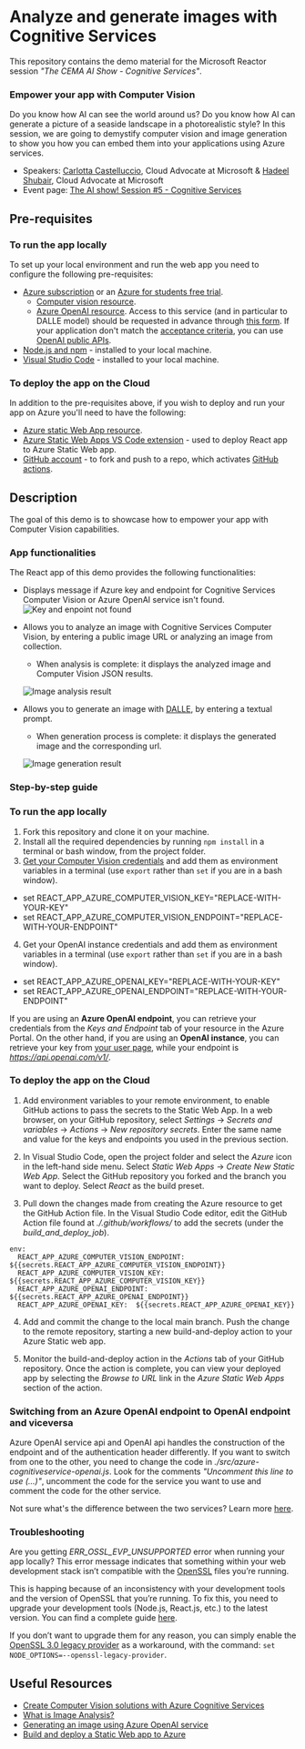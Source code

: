 # Analyze and generate images with Cognitive Services
This repository contains the demo material for the Microsoft Reactor session *"The CEMA AI Show - Cognitive Services"*.

### Empower your app with Computer Vision
Do you know how AI can see the world around us? Do you know how AI can generate a picture of a seaside landscape in a photorealistic style? In this session, we are going to demystify computer vision and image generation to show you how you can embed them into your applications using Azure services.


* Speakers: [Carlotta Castelluccio](https://www.linkedin.com/in/carlotta-castelluccio/), Cloud Advocate at Microsoft &
            [Hadeel Shubair](https://www.linkedin.com/in/hadeel-shubair-9883a9160/), Cloud Advocate at Microsoft
* Event page: [The AI show! Session #5 - Cognitive Services](https://developer.microsoft.com/en-us/reactor/events/19883/?WT.mc_id=academic-99204-cacaste) 

## Pre-requisites

### To run the app locally
To set up your local environment and run the web app you need to configure the following pre-requisites:
* [Azure subscription](https://azure.microsoft.com/en-us/pricing/offers/ms-azr-0044p/) or an [Azure for students free trial](https://azure.microsoft.com/en-us/students/?WT.mc_id=academic-99204-cacaste).
  * [Computer vision resource](https://ms.portal.azure.com/#create/Microsoft.CognitiveServicesComputerVision).
  * [Azure OpenAI resource](https://ms.portal.azure.com/#create/Microsoft.CognitiveServicesOpenAI). Access to this service (and in particular to DALLE model) should be requested in advance through [this form](https://customervoice.microsoft.com/Pages/ResponsePage.aspx?id=v4j5cvGGr0GRqy180BHbR7en2Ais5pxKtso_Pz4b1_xUOFA5Qk1UWDRBMjg0WFhPMkIzTzhKQ1dWNyQlQCN0PWcu). If your application don't match the [acceptance criteria](https://learn.microsoft.com/legal/cognitive-services/openai/limited-access?context=%2Fazure%2Fcognitive-services%2Fopenai%2Fcontext%2Fcontext?WT.mc_id=academic-99204-cacaste), you can use [OpenAI public APIs](https://platform.openai.com/docs/api-reference/introduction).
* [Node.js and npm](https://nodejs.org/en/download) - installed to your local machine.
* [Visual Studio Code](https://code.visualstudio.com/) - installed to your local machine.

### To deploy the app on the Cloud
In addition to the pre-requisites above, if you wish to deploy and run your app on Azure you'll need to have the following:
* [Azure static Web App resource](https://ms.portal.azure.com/#create/Microsoft.StaticApp).
* [Azure Static Web Apps VS Code extension](https://marketplace.visualstudio.com/items?itemName=ms-azuretools.vscode-azurestaticwebapps) - used to deploy React app to Azure Static Web app.
* [GitHub account](https://github.com/) - to fork and push to a repo, which activates [GitHub actions](https://docs.github.com/actions).

## Description
The goal of this demo is to showcase how to empower your app with Computer Vision capabilities. 

### App functionalities
The React app of this demo provides the following functionalities:

* Displays message if Azure key and endpoint for Cognitive Services Computer Vision or Azure OpenAI service isn't found.
![Key and enpoint not found](./Images/CredentialsNotConfigured.png)

* Allows you to analyze an image with Cognitive Services Computer Vision, by entering a public image URL or analyzing an image from collection.
  * When analysis is complete: it displays the analyzed image and Computer Vision JSON results.

  ![Image analysis result](./Images/ComputerVisionImageAnalysis.png)

* Allows you to generate an image with [DALLE](https://openai.com/dall-e-2), by entering a textual prompt. 
  * When generation process is complete: it displays the generated image and the corresponding url.

  ![Image generation result](./Images/ComputerVisionImageGeneration.png)

### Step-by-step guide

### To run the app locally
1. Fork this repository and clone it on your machine.
2. Install all the required dependencies by running `npm install` in a terminal or bash window, from the project folder.
3. [Get your Computer Vision credentials](https://learn.microsoft.com/azure/cognitive-services/cognitive-services-apis-create-account?tabs=multiservice%2Canomaly-detector%2Clanguage-service%2Ccomputer-vision%2Clinux#get-the-keys-for-your-resource&?WT.mc_id=academic-99204-cacaste) and add them as environment variables in a terminal  (use `export` rather than `set` if you are in a bash window).
  * set REACT_APP_AZURE_COMPUTER_VISION_KEY="REPLACE-WITH-YOUR-KEY"
  * set REACT_APP_AZURE_COMPUTER_VISION_ENDPOINT="REPLACE-WITH-YOUR-ENDPOINT"
4. Get your OpenAI instance credentials and add them as environment variables in a terminal (use `export` rather than `set` if you are in a bash window).
  * set REACT_APP_AZURE_OPENAI_KEY="REPLACE-WITH-YOUR-KEY"
  * set REACT_APP_AZURE_OPENAI_ENDPOINT="REPLACE-WITH-YOUR-ENDPOINT"
  
  If you are using an **Azure OpenAI endpoint**, you can retrieve your credentials from the *Keys and Endpoint* tab of your resource in the Azure Portal. On the other hand, if you are using an **OpenAI instance**, you can retrieve your key from [your user page](https://platform.openai.com/account/api-keys), while your endpoint is *https://api.openai.com/v1/*.

  ### To deploy the app on the Cloud
  1. Add environment variables to your remote environment, to enable GitHub actions to pass the secrets to the Static Web App. 
  In a web browser, on your GitHub repository, select *Settings* -> *Secrets and variables* -> *Actions* -> *New repository secrets*. Enter the same name and value for the keys and endpoints you used in the previous section.

  2. In Visual Studio Code, open the project folder and select the *Azure* icon in the left-hand side menu. Select *Static Web Apps* -> *Create New Static Web App*. Select the GitHub repository you forked and the branch you want to deploy. Select *React* as the build preset. 

  3. Pull down the changes made from creating the Azure resource to get the GitHub Action file. In the Visual Studio Code editor, edit the GitHub Action file found at *./.github/workflows/* to add the secrets (under the *build_and_deploy_job*).

  ```
  env:
    REACT_APP_AZURE_COMPUTER_VISION_ENDPOINT: ${{secrets.REACT_APP_AZURE_COMPUTER_VISION_ENDPOINT}}
    REACT_APP_AZURE_COMPUTER_VISION_KEY:  ${{secrets.REACT_APP_AZURE_COMPUTER_VISION_KEY}}
    REACT_APP_AZURE_OPENAI_ENDPOINT: ${{secrets.REACT_APP_AZURE_OPENAI_ENDPOINT}}
    REACT_APP_AZURE_OPENAI_KEY:  ${{secrets.REACT_APP_AZURE_OPENAI_KEY}} 

  ```

  4. Add and commit the change to the local main branch. Push the change to the remote repository, starting a new build-and-deploy action to your Azure Static web app.

  5. Monitor the build-and-deploy action in the *Actions* tab of your GitHub repository. Once the action is complete, you can view your deployed app by selecting the *Browse to URL* link in the *Azure Static Web Apps* section of the action.

  ### Switching from an Azure OpenAI endpoint to OpenAI endpoint and viceversa
  Azure OpenAI service api and OpenAI api handles the construction of the endpoint and of the authentication header differently. 
  If you want to switch from one to the other, you need to change the code in *./src/azure-cognitiveservice-openai.js*. Look for the comments *"Uncomment this line to use (...)"*, uncomment the code for the service you want to use and comment the code for the other service.

  Not sure what's the difference between the two services? Learn more [here](https://learn.microsoft.com/en-gb/azure/cognitive-services/openai/overview#comparing-azure-openai-and-openai/?WT.mc_id=academic-99204-cacaste).

### Troubleshooting
Are you getting *ERR_OSSL_EVP_UNSUPPORTED* error when running your app locally? This error message indicates that something within your web development stack isn’t compatible with the [OpenSSL](https://www.openssl.org/) files you’re running.

This is happing because of an inconsistency with your development tools and the version of OpenSSL that you’re running. To fix this, you need to upgrade your development tools (Node.js, React.js, etc.) to the latest version. You can find a complete guide [here](https://kinsta.com/knowledgebase/err_ossl_evp_unsupported/).

If you don’t want to upgrade them for any reason, you can simply enable the [OpenSSL 3.0 legacy provider](https://nodejs.org/api/cli.html#--openssl-legacy-provider) as a workaround, with the command: `set NODE_OPTIONS=--openssl-legacy-provider`.

## Useful Resources
* [Create Computer Vision solutions with Azure Cognitive Services](https://learn.microsoft.com/en-us/training/paths/create-computer-vision-solutions-azure-cognitive-services/?WT.mc_id=academic-99204-cacaste)
* [What is Image Analysis?](https://learn.microsoft.com/en-us/azure/cognitive-services/computer-vision/overview-image-analysis?tabs=4-0&WT.mc_id=academic-99204-cacaste)
* [Generating an image using Azure OpenAI service](https://learn.microsoft.com/en-us/azure/cognitive-services/openai/dall-e-quickstart?pivots=rest-api&WT.mc_id=academic-99204-cacaste)
* [Build and deploy a Static Web app to Azure](https://learn.microsoft.com/en-us/azure/developer/javascript/tutorial/static-web-app-image-analysis?tabs=bash%2Cvscode&WT.mc_id=academic-99204-cacaste)

